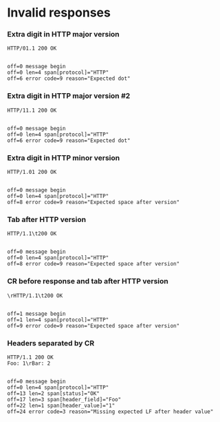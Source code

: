 Invalid responses
=================

### Extra digit in HTTP major version

<!-- meta={"type": "response"} -->
```http
HTTP/01.1 200 OK


```

```log
off=0 message begin
off=0 len=4 span[protocol]="HTTP"
off=6 error code=9 reason="Expected dot"
```

### Extra digit in HTTP major version #2

<!-- meta={"type": "response"} -->
```http
HTTP/11.1 200 OK


```

```log
off=0 message begin
off=0 len=4 span[protocol]="HTTP"
off=6 error code=9 reason="Expected dot"
```

### Extra digit in HTTP minor version

<!-- meta={"type": "response"} -->
```http
HTTP/1.01 200 OK


```

```log
off=0 message begin
off=0 len=4 span[protocol]="HTTP"
off=8 error code=9 reason="Expected space after version"
```

### Tab after HTTP version

<!-- meta={"type": "response"} -->
```http
HTTP/1.1\t200 OK


```

```log
off=0 message begin
off=0 len=4 span[protocol]="HTTP"
off=8 error code=9 reason="Expected space after version"
```

### CR before response and tab after HTTP version

<!-- meta={"type": "response"} -->
```http
\rHTTP/1.1\t200 OK


```

```log
off=1 message begin
off=1 len=4 span[protocol]="HTTP"
off=9 error code=9 reason="Expected space after version"
```

### Headers separated by CR

<!-- meta={"type": "response"} -->
```http
HTTP/1.1 200 OK
Foo: 1\rBar: 2


```

```log
off=0 message begin
off=0 len=4 span[protocol]="HTTP"
off=13 len=2 span[status]="OK"
off=17 len=3 span[header_field]="Foo"
off=22 len=1 span[header_value]="1"
off=24 error code=3 reason="Missing expected LF after header value"
```
